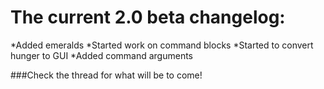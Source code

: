 The current 2.0 beta changelog:
==========================
*Added emeralds
*Started work on command blocks
*Started to convert hunger to GUI
*Added command arguments

###Check the thread for what will be to come!
